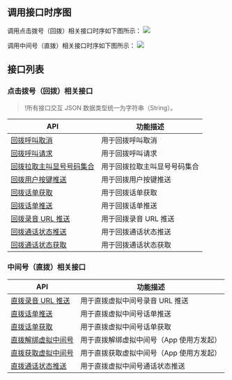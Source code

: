 ## 调用接口时序图
调用点击拨号（回拨）相关接口时序如下图所示：
![](https://main.qcloudimg.com/raw/1184ff8885486eeaf1e262683c3c204b.png)

调用中间号（直拨）相关接口时序如下图所示：
![](https://main.qcloudimg.com/raw/82224338d15d88860d36866474e7910b.png)

## 接口列表
### 点击拨号（回拨）相关接口

>!所有接口交互 JSON 数据类型统一为字符串（String）。


| API       | 功能描述                          |
| -------- | ----------------------------- |
| [回拨呼叫取消](https://cloud.tencent.com/document/product/610/11850) | 用于回拨呼叫取消 |
| [回拨呼叫请求](https://cloud.tencent.com/document/product/610/11851) | 用于回拨呼叫请求 |
| [回拨拉取主叫显号号码集合](https://cloud.tencent.com/document/product/610/11852) | 用于回拨拉取主叫显号号码集合 |
| [回拨用户按键推送](https://cloud.tencent.com/document/product/610/11853) | 用于回拨用户按键推送 |
| [回拨话单获取](https://cloud.tencent.com/document/product/610/11854) | 用于回拨话单获取 |
| [回拨话单推送](https://cloud.tencent.com/document/product/610/11895) | 用于回拨话单推送 |
| [回拨录音 URL 推送](https://cloud.tencent.com/document/product/610/11896) | 用于回拨录音 URL 推送 |
| [回拨通话状态推送](https://cloud.tencent.com/document/product/610/11897) | 用于回拨通话状态推送 | 
| [回拨通话状态获取](https://cloud.tencent.com/document/product/610/11898) | 用于回拨通话状态获取 |



### 中间号（直拨）相关接口

| API       | 功能描述                          |
| -------- | ----------------------------- |
| [直拨录音 URL 推送](https://cloud.tencent.com/document/product/610/12010) | 用于直拨虚拟中间号录音 URL 推送 |
| [直拨话单推送](https://cloud.tencent.com/document/product/610/12011) | 用于直拨虚拟中间号话单推送 |
| [直拨话单获取](https://cloud.tencent.com/document/product/610/12066) | 用于直拨虚拟中间号话单获取 |
| [直拨解绑虚拟中间号](https://cloud.tencent.com/document/product/610/12068) | 用于直拨解绑虚拟中间号（App 使用方发起） |
| [直拨获取虚拟中间号](https://cloud.tencent.com/document/product/610/12009) | 用于直拨获取虚拟中间号（App 使用方发起） |
| [直拨通话状态推送](https://cloud.tencent.com/document/product/610/12067) | 用于直拨虚拟中间号通话状态推送 |


